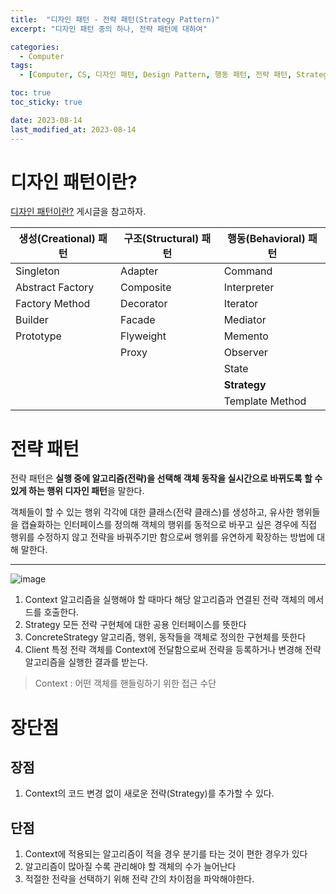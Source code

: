 ```yaml
---
title:  "디자인 패턴 - 전략 패턴(Strategy Pattern)"
excerpt: "디자인 패턴 중의 하나, 전략 패턴에 대하여"

categories:
  - Computer
tags:
  - [Computer, CS, 디자인 패턴, Design Pattern, 행동 패턴, 전략 패턴, Strategy Pattern]

toc: true
toc_sticky: true

date: 2023-08-14
last_modified_at: 2023-08-14
---
```


# 디자인 패턴이란?
[디자인 패턴이란?](https://98tech-savvy.github.io/computer/CS-Design-Pattern/) 게시글을 참고하자.

|생성(Creational) 패턴|구조(Structural) 패턴|행동(Behavioral) 패턴|
|--|--|--|
|Singleton|Adapter|Command|
|Abstract Factory|Composite|Interpreter|
|Factory Method|Decorator|Iterator|
|Builder|Facade|Mediator|
|Prototype|Flyweight|Memento|
||Proxy|Observer|
|||State|
|||**Strategy**|
|||Template Method|

# 전략 패턴
전략 패턴은 **실행 중에 알고리즘(전략)을 선택해 객체 동작을 실시간으로 바뀌도록 할 수 있게 하는 행위 디자인 패턴**을 말한다.

객체들이 할 수 있는 행위 각각에 대한 클래스(전략 클래스)를 생성하고, 유사한 행위들을 캡슐화하는 인터페이스를 정의해 객체의 행위를 동적으로 바꾸고 싶은 경우에 직접 행위를 수정하지 않고 전략을 바꿔주기만 함으로써 행위를 유연하게 확장하는 방법에 대해 말한다.

--------------------
![image](https://github.com/98tech-savvy/98tech-savvy.github.io/assets/128434645/01d35eea-d55f-4286-9b12-261ec36221d0)

1. Context
알고리즘을 실행해야 할 때마다 해당 알고리즘과 연결된 전략 객체의 메서드를 호출한다.
2. Strategy
모든 전략 구현체에 대한 공용 인터페이스를 뜻한다
3. ConcreteStrategy
알고리즘, 행위, 동작들을 객체로 정의한 구현체를 뜻한다
4. Client
특정 전략 객체를 Context에 전달함으로써 전략을 등록하거나 변경해 전략 알고리즘을 실행한 결과를 받는다.

> Context : 어떤 객체를 핸들링하기 위한 접근 수단

# 장단점

## 장점
1. Context의 코드 변경 없이 새로운 전략(Strategy)를 추가할 수 있다.

## 단점
1. Context에 적용되는 알고리즘이 적을 경우 분기를 타는 것이 편한 경우가 있다
2. 알고리즘이 많아질 수록 관리해야 할 객체의 수가 늘어난다
3. 적절한 전략을 선택하기 위해 전략 간의 차이점을 파악해야한다.
